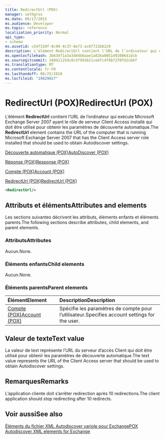 ```yaml
---
title: RedirectUrl (POX)
manager: sethgros
ms.date: 09/17/2015
ms.audience: Developer
ms.topic: reference
localization_priority: Normal
api_type:
- schema
ms.assetid: c54f310f-8c99-4c37-8e73-ac87722b6229
description: L’élément RedirectUrl contient l’URL de l’ordinateur qui exécute Microsoft Exchange Server 2007 ayant le rôle de serveur Client Access installé qui doit être utilisé pour obtenir les paramètres de découverte automatique.
ms.openlocfilehash: 3b634f1a3a3d44b6aae1a826a005149200641dcb
ms.sourcegitcommit: 34041125dc8c5f993b21cebfc4f8b72f0fd2cb6f
ms.translationtype: MT
ms.contentlocale: fr-FR
ms.lasthandoff: 06/25/2018
ms.locfileid: "19829027"
---
```

# <a name="redirecturl-pox"></a><span data-ttu-id="c8959-103">RedirectUrl (POX)</span><span class="sxs-lookup"><span data-stu-id="c8959-103">RedirectUrl (POX)</span></span>

<span data-ttu-id="c8959-104">L’élément **RedirectUrl** contient l’URL de l’ordinateur qui exécute Microsoft Exchange Server 2007 ayant le rôle de serveur Client Access installé qui doit être utilisé pour obtenir les paramètres de découverte automatique.</span><span class="sxs-lookup"><span data-stu-id="c8959-104">The **RedirectUrl** element contains the URL of the computer that is running Microsoft Exchange Server 2007 that has the Client Access server role installed that should be used to obtain Autodiscover settings.</span></span> 
  
[<span data-ttu-id="c8959-105">Découverte automatique (POX)</span><span class="sxs-lookup"><span data-stu-id="c8959-105">AutoDiscover (POX)</span></span>](autodiscover-pox.md)
  
[<span data-ttu-id="c8959-106">Réponse (POX)</span><span class="sxs-lookup"><span data-stu-id="c8959-106">Response (POX)</span></span>](response-pox.md)
  
[<span data-ttu-id="c8959-107">Compte (POX)</span><span class="sxs-lookup"><span data-stu-id="c8959-107">Account (POX)</span></span>](account-pox.md)
  
[<span data-ttu-id="c8959-108">RedirectUrl (POX)</span><span class="sxs-lookup"><span data-stu-id="c8959-108">RedirectUrl (POX)</span></span>](redirecturl-pox.md)
  
```xml
<RedirectUrl/>
```

## <a name="attributes-and-elements"></a><span data-ttu-id="c8959-109">Attributs et éléments</span><span class="sxs-lookup"><span data-stu-id="c8959-109">Attributes and elements</span></span>

<span data-ttu-id="c8959-110">Les sections suivantes décrivent les attributs, éléments enfants et éléments parents.</span><span class="sxs-lookup"><span data-stu-id="c8959-110">The following sections describe attributes, child elements, and parent elements.</span></span>
  
### <a name="attributes"></a><span data-ttu-id="c8959-111">Attributs</span><span class="sxs-lookup"><span data-stu-id="c8959-111">Attributes</span></span>

<span data-ttu-id="c8959-112">Aucun.</span><span class="sxs-lookup"><span data-stu-id="c8959-112">None.</span></span>
  
### <a name="child-elements"></a><span data-ttu-id="c8959-113">Éléments enfants</span><span class="sxs-lookup"><span data-stu-id="c8959-113">Child elements</span></span>

<span data-ttu-id="c8959-114">Aucun.</span><span class="sxs-lookup"><span data-stu-id="c8959-114">None.</span></span>
  
### <a name="parent-elements"></a><span data-ttu-id="c8959-115">Éléments parents</span><span class="sxs-lookup"><span data-stu-id="c8959-115">Parent elements</span></span>

|<span data-ttu-id="c8959-116">**Élément**</span><span class="sxs-lookup"><span data-stu-id="c8959-116">**Element**</span></span>|<span data-ttu-id="c8959-117">**Description**</span><span class="sxs-lookup"><span data-stu-id="c8959-117">**Description**</span></span>|
|:-----|:-----|
|[<span data-ttu-id="c8959-118">Compte (POX)</span><span class="sxs-lookup"><span data-stu-id="c8959-118">Account (POX)</span></span>](account-pox.md) <br/> |<span data-ttu-id="c8959-119">Spécifie les paramètres de compte pour l’utilisateur.</span><span class="sxs-lookup"><span data-stu-id="c8959-119">Specifies account settings for the user.</span></span>  <br/> |
   
## <a name="text-value"></a><span data-ttu-id="c8959-120">Valeur de texte</span><span class="sxs-lookup"><span data-stu-id="c8959-120">Text value</span></span>

<span data-ttu-id="c8959-121">La valeur de text représente l’URL du serveur d’accès Client qui doit être utilisé pour obtenir les paramètres de découverte automatique.</span><span class="sxs-lookup"><span data-stu-id="c8959-121">The text value represents the URL of the Client Access server that should be used to obtain Autodiscover settings.</span></span>
  
## <a name="remarks"></a><span data-ttu-id="c8959-122">Remarques</span><span class="sxs-lookup"><span data-stu-id="c8959-122">Remarks</span></span>

<span data-ttu-id="c8959-123">L’application cliente doit s’arrêter redirection après 10 redirections.</span><span class="sxs-lookup"><span data-stu-id="c8959-123">The client application should stop redirecting after 10 redirects.</span></span>
  
## <a name="see-also"></a><span data-ttu-id="c8959-124">Voir aussi</span><span class="sxs-lookup"><span data-stu-id="c8959-124">See also</span></span>



[<span data-ttu-id="c8959-125">Éléments du fichier XML Autodiscover variole pour Exchange</span><span class="sxs-lookup"><span data-stu-id="c8959-125">POX Autodiscover XML elements for Exchange</span></span>](pox-autodiscover-xml-elements-for-exchange.md)

